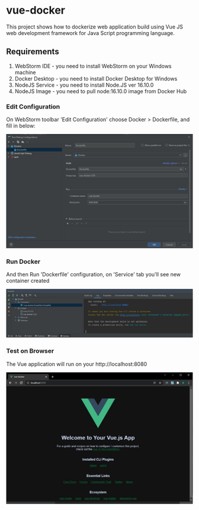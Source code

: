 # vue-docker

This project shows how to dockerize web application build using Vue JS web development framework for Java Script programming language.

## Requirements

1. WebStorm IDE - you need to install WebStorm on your Windows machine
2. Docker Desktop - you need to install Docker Desktop for Windows
3. NodeJS Service - you need to install Node.JS ver 16.10.0
4. NodeJS Image - you need to pull node:16.10.0 image from Docker Hub

### Edit Configuration

On WebStorm toolbar 'Edit Configuration' choose Docker > Dockerfile, and fill in below:

![](jpg/config.jpg)

### Run Docker

And then Run 'Dockerfile' configuration, on 'Service' tab you'll see new container created

![](jpg/service.jpg)

### Test on Browser

The Vue application will run on your http://localhost:8080

![](jpg/chrome.jpg)

